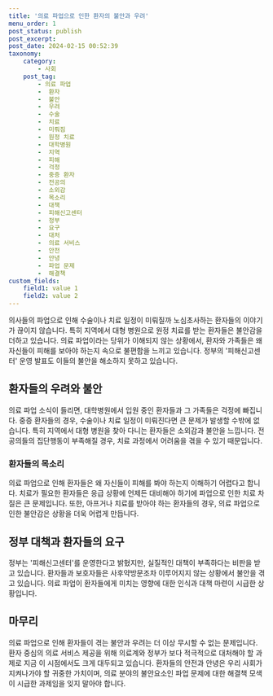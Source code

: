 ```yaml
---
title: '의료 파업으로 인한 환자의 불안과 우려'
menu_order: 1
post_status: publish
post_excerpt: 
post_date: 2024-02-15 00:52:39
taxonomy:
    category:
        - 사회
    post_tag:
        - 의료 파업
        -  환자
        -  불안
        -  우려
        -  수술
        -  치료
        -  미뤄짐
        -  원정 치료
        -  대학병원
        -  지역
        -  피해
        -  걱정
        -  중증 환자
        -  전공의
        -  소외감
        -  목소리
        -  대책
        -  피해신고센터
        -  정부
        -  요구
        -  대처
        -  의료 서비스
        -  안전
        -  안녕
        -  파업 문제
        -  해결책
custom_fields:
    field1: value 1
    field2: value 2
---
```


의사들의 파업으로 인해 수술이나 치료 일정이 미뤄질까 노심초사하는 환자들의 이야기가 끊이지 않습니다. 특히 지역에서 대형 병원으로 원정 치료를 받는 환자들은 불안감을 더하고 있습니다. 의료 파업이라는 당위가 이해되지 않는 상황에서, 환자와 가족들은 왜 자신들이 피해를 보아야 하는지 속으로 불편함을 느끼고 있습니다. 정부의 '피해신고센터' 운영 발표도 이들의 불안을 해소하지 못하고 있습니다.
## 환자들의 우려와 불안
의료 파업 소식이 들리면, 대학병원에서 입원 중인 환자들과 그 가족들은 걱정에 빠집니다. 중증 환자들의 경우, 수술이나 치료 일정이 미뤄진다면 큰 문제가 발생할 수밖에 없습니다. 특히 지역에서 대형 병원을 찾아 다니는 환자들은 소외감과 불안을 느낍니다. 전공의들의 집단행동이 부족해질 경우, 치료 과정에서 어려움을 겪을 수 있기 때문입니다.
### 환자들의 목소리
의료 파업으로 인해 환자들은 왜 자신들이 피해를 봐야 하는지 이해하기 어렵다고 합니다. 치료가 필요한 환자들은 응급 상황에 언제든 대비해야 하기에 파업으로 인한 치료 차질은 큰 문제입니다. 또한, 아프거나 치료를 받아야 하는 환자들의 경우, 의료 파업으로 인한 불안감은 상황을 더욱 어렵게 만듭니다.
## 정부 대책과 환자들의 요구
정부는 '피해신고센터'를 운영한다고 밝혔지만, 실질적인 대책이 부족하다는 비판을 받고 있습니다. 환자들과 보호자들은 사후약방문조차 이루어지지 않는 상황에서 불안을 겪고 있습니다. 의료 파업이 환자들에게 미치는 영향에 대한 인식과 대책 마련이 시급한 상황입니다.
## 마무리
의료 파업으로 인해 환자들이 겪는 불안과 우려는 더 이상 무시할 수 없는 문제입니다. 환자 중심의 의료 서비스 제공을 위해 의료계와 정부가 보다 적극적으로 대처해야 할 과제로 지금 이 시점에서도 크게 대두되고 있습니다. 환자들의 안전과 안녕은 우리 사회가 지켜나가야 할 귀중한 가치이며, 의료 분야의 불안요소인 파업 문제에 대한 해결책 모색이 시급한 과제임을 잊지 말아야 합니다.

